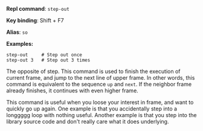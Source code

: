 **Repl command**: `step-out`

**Key binding**: Shift + F7

**Alias**: `so`

**Examples:**

```
step-out     # Step out once
step-out 3   # Step out 3 times
```

The opposite of step. This command is used to finish the execution of current frame, and jump to the next line of upper frame. In other words, this command is equivalent to the sequence `up` and `next`. If the neighbor frame already finishes, it continues with even higher frame.

This command is useful when you loose your interest in frame, and want to quickly go up again. One example is that you accidentally step into a longgggg loop with nothing useful. Another example is that you step into the library source code and don't really care what it does underlying.

